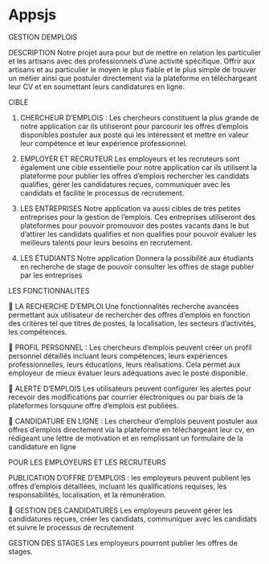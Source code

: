 # Appsjs

GESTION DEMPLOIS

DESCRIPTION
Notre projet aura pour but de mettre en relation les particulier et les artisans avec des professionnels d’une activité spécifique. Offrir aux artisans et au particulier le moyen le plus fiable et le plus simple de trouver un métier ainsi que postuler directement via la plateforme en téléchargeant leur CV et en soumettant leurs candidatures en ligne.
 
CIBLE
1.	CHERCHEUR D’EMPLOIS :
Les chercheurs constituent la plus grande de notre application car ils utiliseront pour parcourir les offres d’emplois disponibles postuler aux poste qui les intéressent et mettre en valeur leur compétence et leur expérience professionnel.

2.	EMPLOYER ET RECRUTEUR
Les employeurs et les recruteurs sont également une cible essentielle pour notre application car ils utilisent la plateforme pour publier les offres d’emplois rechercher les candidats qualifies, gérer les candidatures reçues, communiquer avec les candidats et facilite le processus de recrutement.

3.	LES ENTREPRISES
Notre application va aussi cibles de très petites entreprises pour la gestion de l’emplois. Ces entreprises utiliseront des plateformes pour pouvoir promouvoir des postes vacants dans le but d’attirer les candidats qualifies et non qualifies pour pouvoir évaluer les meilleurs talents pour leurs besoins en recrutement.

4.	LES ÉTUDIANTS
Notre application Donnera la possibilité aux étudiants en recherche de stage de pouvoir consulter les offres de stage publier par les entreprises


LES FONCTIONNALITES

	LA RECHERCHE D’EMPLOI
Une fonctionnalités recherche avancées permettant aux utilisateur de rechercher des offres d’emplois en fonction des critères tel que titres de postes, la localisation, les secteurs d’activités, les compétences.

	PROFIL PERSONNEL :
Les chercheurs d’emplois peuvent créer un profil personnel détaillés incluant leurs compétences, leurs expériences professionnelles, leurs éducations, leurs réalisations. Cela permet aux employeur de mieux évaluer leurs adéquations avec le poste disponible.

	ALERTE D’EMPLOIS
Les utilisateurs peuvent configurer les alertes pour recevoir des modifications par courrier électroniques ou par biais de la plateformes lorsquune offre d’emplois est publiées.

	CANDIDATURE EN LIGNE :
 Les chercheur d’emplois peuvent postuler aux offres d’emplois directement via la plateforme en téléchargeant leur cv, en rédigeant une lettre de motivation et en remplissant un formulaire de la candidature en ligne 

POUR LES EMPLOYEURS ET LES RECRUTEURS

PUBLICATION D’OFFRE D’EMPLOIS : les employeurs peuvent publient les offres d’emplois détaillées, incluant les qualifications requises, les responsabilités, localisation, et la rémunération.




	GESTION DES CANDIDATURES
Les employeurs peuvent gérer les candidatures reçues, créer les candidats, communiquer avec les candidats et suivre le processus de recrutement 

GESTION DES STAGES
Les employeurs pourront publier les offres de stages.
